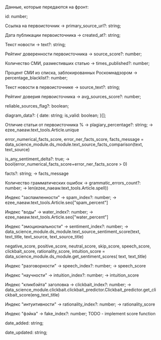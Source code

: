 Данные, которые передаются на фронт:

  id: number;

Ссылка на первоисточник -> primary_source_url?: string; 

Дата публикации первоисточника -> created_at?: string;

Текст новости -> text?: string;

Рейтинг доверенности первоисточника -> source_score?: number;

Количество СМИ, разместивших статью  -> times_published?: number;

Процент СМИ из списка, заблокированных Роскомнадзором  -> percentage_blacklist?: number;

Текст новости в первоисточнике ->   source_text?: string;

Рейтинг доверия первоисточника -> avg_sources_score?: number;

  reliable_sources_flag?: boolean;

  diagram_data?: {
    date: string;
    is_valid: boolean;
  }[];

Отличие статьи от первоисточника % -> plagiary_percentage?: string;  -> ezee_naeaw.text_tools.Article.unique


error_numerical_facts_score, error_ner_facts_score, facts_message = data_science_module.ds_module.text_source_facts_comparison(text, text_source)

  is_any_sentiment_delta?: true; -> bool(error_numerical_facts_score+error_ner_facts_score > 0) 

  facts?: string; -> facts_message

Количество грамматических ошибок -> grammatic_errors_count?: number; -> len(ezee_naeaw.text_tools.Article.spell))

Индекс "заспамленности" -> spam_index?: number; -> ezee_naeaw.text_tools.Article.seo["spam_percent"]

Индекс "воды" -> water_index?: number; -> ezee_naeaw.text_tools.Article.seo["water_percent"]




Индекс "эмоциональности" -> sentiment_index?: number; -> data_science_module.ds_module.text_source_sentiment_score(text, text_title, text_source, text_source_title)


negative_score, positive_score, neutral_score, skip_score, speech_score, clickbait_score, rationality_score, intuition_score = data_science_module.ds_module.get_sentiment_scores(
    text, text_title)

Индекс "разговорности" -> speech_index?: number; -> speech_score

Индекс "научности" -> intuition_index?: number; -> intuition_score

Индекс "кликбэйта" заголовка ->   clickbait_index?: number; -> data_science_module.clickbait.clickbait_predictor.Clickbait_predictor.get_clickbait_score(eng_text_title)

Индекс "интуитивности" -> rationality_index?: number; -> rationality_score

Индекс "фэйка" -> fake_index?: number; TODO -   implement score function

  date_added: string;

  date_updated: string;
